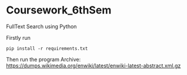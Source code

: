 # Coursework_6thSem
FullText Search using Python 

Firstly run 
```
pip install -r requirements.txt
```
Then run the program
Archive: https://dumps.wikimedia.org/enwiki/latest/enwiki-latest-abstract.xml.gz
